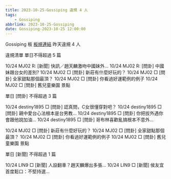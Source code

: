 ```yaml
---
title: 2023-10-25-Gossiping 違規 4 人
tags:
    - Gossiping
abbrlink: 2023-10-25-Gossiping
date: Gossiping-2023-10-25 12:00:00
---
```

Gossiping 板 [板規連結](https://www.ptt.cc/bbs/Gossiping/M.1637425085.A.07D.html)
昨天違規 4 人
<!-- more -->

違規清單
單日不得超過 5 篇

10/24 MJ02 R: [新聞] 快訊／趙天麟激吻中國妹外…
10/24 MJ02 R: [問卦] 中國妹跟台女的差別?
10/24 MJ02 □ [問卦] 新莊有什麼好玩的？
10/24 MJ02 □ [問卦] 全家甜點那個最頂？
10/24 MJ02 □ [問卦] 你看過好運範例的例子
10/24 MJ02 □ [問卦] 舊兒童樂園 景點

單日 [問卦] 不得超過 3 篇

10/24 destiny1895 □ [問卦] 認真問，C女很懂穿對吧？
10/24 destiny1895 □ [問卦] 親中愛台心法根本是台男教…
10/24 destiny1895 □ [問卦] 你把拔外遇你會跟他說加油…
10/24 destiny1895 □ [問卦] 哥布林喜歡亂搞根本不意外…

10/24 MJ02 □ [問卦] 新莊有什麼好玩的？
10/24 MJ02 □ [問卦] 全家甜點那個最頂？
10/24 MJ02 □ [問卦] 你看過好運範例的例子
10/24 MJ02 □ [問卦] 舊兒童樂園 景點

單日 [新聞] 不得超過 1 篇

10/24 LIN9 □ [新聞] 人設翻車？趙天麟爆出多張…
10/24 LIN9 □ [新聞] 侯友宜首度鬆口：不堅持選…